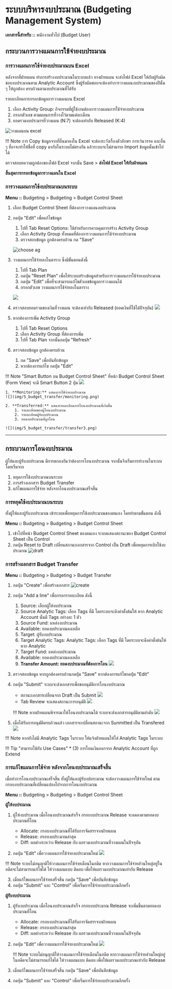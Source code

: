 # ระบบบริหารงบประมาณ (Budgeting Management System)

**เอกสารนี้สำหรับ ::** พนักงานทั่วไป (Budget User)

## กระบวนการวางแผนการใช้จ่ายงบประมาณ

### การวางแผนการใช้จ่ายงบประมาณบน Excel

หลังจากที่ฝ่ายแผน ทำการสร้างงบประมาณในระบบแล้ว ทางฝ่ายแผน จะส่งไฟล์ Excel ให้กับผู้รับผิดชอบงบประมาณตาม Analytic Account ซึ่งผู้รับผิดชอบจะต้องทำการวางแผนงบประมาณของปีนั้น ๆ ให้ถูกต้อง ครบถ้วนตามงบประมาณที่ได้รับ

รายละเอียดการกรอกข้อมูลการวางแผนบน Excel

1. เลือก Activity Group: กิจกรรมที่ผู้ใช้งานต้องการวางแผนการใช้จ่ายงบประมาณ
2. กรอกตัวเลข ตามแผนการที่วางไว้ตามแต่ละเดือน 
3. ยอดรวมงบประมารที่วางแผน (N:7) จะต้องเท่ากับ Released (K:4)

![วางแผนบน excel](img/3_phasing_plan/excel_plan.png)

!!! Note 
    การ Copy ข้อมูลจากที่อื่นมาลงใน Excel จะต้องระวังเรื่องตัวอักษร การเว้นวรรค และอื่น ๆ ที่อาจะทำให้ชื่อที่ copy มากับในระบบไม่ตรงกัน แล้วระบบจะไม่สามารถ Import ข้อมูลนั้นเข้าไปได้

ตรวจสอบยความถูกต้องของไฟล์ Excel จากนั้น Save > **ส่งไฟล์ Excel ให้กับฝ่ายแผน**

**สิ้นสุดการกรอกข้อมูลการวางแผนใน Excel**

### การวางแผนการใช้งบประมาณบนระบบ

**Menu ::** Budgeting > Budgeting > Budget Control Sheet

1. เลือก Budget Control Sheet ที่ต้องการวางแผนงบประมาณ
2. กดปุ่ม "Edit" เพื่อแก้ไขข้อมูล
    1. ไปที่ Tab Reset Options: ใช้สำหรับการควบคุมการสร้าง Activity Group
    2. เลือก Activity Group ทั้งหมดที่ต้องการวางแผนการใช้จ่ายงบประมาณ
    3. ตรวจสอบข้อมูล ถูกต้องครบถ้วน กด "Save"

    ![choose ag](img/3_phasing_plan/reset_option.png)

3. วางแผนการใช้จ่ายลงในตาราง ซึ่งมีขั้นตอนดังนี้
    1. ไปที่ Tab Plan
    2. กดปุ่ม "Reset Plan" เพื่อให้ระบบสร้างข้อมูลสำหรับการวางแผนการใช้จ่ายงบประมาณ
    3. กดปุ่ม "Edit" เพื่อที่จะสามารถแก้ไขตัวเลขข้อมูลการวางแผนได้
    4. กรอกตัวเลข วางแผนการใช้จ่ายลงในตาราง

    ![](img/3_phasing_plan/phasing.png)

4. ตรวจสอบยอดรวมของเงินที่วางแผน จะต้องเท่ากับ Released (ยอดเงินที่ใช้ได้ปัจจุบัน)
    ![](img/3_phasing_plan/release_amount.png)

5. หากต้องการเพิ่ม Activity Group
    1. ไปที่ Tab Reset Options
    2. เลือก Activity Group ที่ต้องการเพิ่ม
    3. ไปที่ Tab Plan จากนั้นกดปุ่ม "Refresh"

6. ตรวจสอบข้อมูล ถูกต้องครบถ้วน 
    1. กด "Save" เพื่อบันทึกข้อมูล
    2. หากต้องการแก้ไข กดปุ่ม "Edit"

!!! Note "Smart Button บน Budget Control Sheet"
    ที่หน้า Budget Control Sheet (Form View) จะมี Smart Button 2 ปุ่ม
    ![](img/5_budget_transfer/smart_button.png)

    1. **Monitoring:** แสดงการใช้จ่ายงบประมาณ
    ![](img/5_budget_transfer/monitoring.png)

    2. **Transferred:** แสดงรายละเอียดการโอนงบประมาณที่เกิดขึ้น
        1. รายละเอียดของผู้โอนงบประมาณ
        2. รายละเอียดผู้รับงบประมาณ
        3. ยอดงบประมาณที่ถูกโอน

    ![](img/5_budget_transfer/transfer3.png)

------------------------------

## กระบวนการโอนงบประมาณ

ผู้ให้และผู้รับงบประมาณ มีการตกลงกันว่าต้องการโอนงบประมาณ จากนั้นจึงเริ่มการทำงานในระบบ โดยเริ่มจาก

1. หยุดการใช้งบประมาณบนระบบ
2. การสร้างเอกสาร Budget Transfer
3. แก้ไขแผนการใช้จ่าย หลังจากโอนงบประมาณเสร็จสิ้น

### การหยุดใช้งบประมาณบนระบบ

ทั้งผู้ให้และผู้รับงบประมาณ เข้าระบบเพื่อหยุดการใช้งบประมาณของตนเอง โดยทำตามขั้นตอน ดังนี้

**Menu ::** Budgeting > Budgeting > Budget Control Sheet

1. เข้าไปที่หน้า Budget Control Sheet ของตนเอง ระบบแสดงสถานะของ Budget Control Sheet เป็น Control
2. กดปุ่ม Reset to Draft เปลี่ยนสถานะเอกสารจาก Control เป็น Draft เพื่อหยุดการเบิกใช้งบประมาณ
    ![draft](img/5_budget_transfer/draft.png)

### การสร้างเอกสาร Budget Transfer

**Menu ::** Budgeting > Budgeting > Budget Transfer

1. กดปุ่ม "Create" เพื่อสร้างเอกสาร
    ![create](img/5_budget_transfer/create.png)

2. กดปุ่ม "Add a line" เพื่อกรอกรายละเอียด ดังนี้
    1. Source: เลือกผู้ให้งบประมาณ
    2. Source Analytic Tags: เลือก Tags ที่มี โดยระบบจะดึงค่าตั้งต้นให้ หาก Analytic Account นั้นมี Tags อย่างละ 1 ตัว
    3. Source Fund: แหล่งงบประมาณ
    4. Available: ยอดงบประมาณคงเหลือ
    5. Target: ผู้รับงบประมาณ
    6. Target Analytic Tags: Analytic Tags: เลือก Tags ที่มี โดยระบบจะดึงค่าตั้งต้นให้ หาก Analytic 
    7. Target Fund: แหล่งงบประมาณ
    8. Available: ยอดงบประมาณคงเหลือ
    9. **Transfer Amount: ยอดงบประมาณที่ต้องการโอน**
        ![](img/5_budget_transfer/transfer2.png)

3. ตรวจสอบข้อมูล หากถูกต้องครบถ้วนกดปุ่ม "Save" หากต้องการแก้ไขกดปุ่ม "Edit"
4. กดปุ่ม "Submit" ระบบจะส่งเอกสารเพื่อขออนุมัติการโอนงบประมาณ
    - สถานะเอกสารเปลี่ยนจาก Draft เป็น Submit
        ![](img/5_budget_transfer/submit.png)
    - Tab Review จะแสดงสถานะการอนุมัติ
        ![](img/5_budget_transfer/review.png)

    !!! Note
        หากฝ่ายแผนพิจารณาให้โอนงบประมาณได้ ระบบจะส่งเอกสารอนุมัติตามลำดับ
        ![](img/5_budget_transfer/approved.png)

5. เมื่อได้รับการอนุมัติครบถ้วนแล้ว เอกสารจะเปลี่ยนสถานะจาก Sunmitted เป็น Transfered
    ![](img/5_budget_transfer/done.png)

!!! Note
    หากยังไม่มี Analytic Tags ในระบบ ให้แจ้งฝ่ายแผนให้ใส่ Analytic Tags ในระบบ

!!! Tip "สามารถใช้กับ Use Cases"
    * (3) การโอนเงินออกจาก Analytic Account ที่ถูก Extend

### การแก้ไขแผนการใช้จ่าย หลังจากโอนงบประมาณเสร็จสิ้น

เมื่อทำการโอนงบประมาณเสร็จสิ้น ทั้งผู้ให้และผู้รับงปบระมาณ จะต้องวางแผนการใช้จ่ายใหม่ ตามกรอบงบประมาณที่เปลี่ยนแปลงไปจากการโอนงบประมาณ

**Menu ::** Budgeting > Budgeting > Budget Control Sheet

**ผู้ให้งบประมาณ**

1. ผู้ให้งบประมาณ เมื่อโอนงบประมาณสำเร็จ กรอบงบประมาณ Release จะลดลงตามยอดงบประมาณที่โอน
    - Allocate: กรอบงบประมาณที่ได้รับการจัดสรรจากฝ่ายแผน
    - Release: กรอบงบประมาณล่าสุด
    - Diff: ผลต่างระหว่าง Release กับ ผลรวมงบประมาณที่วางแผนในปัจจุบัน

2. กดปุ่ม "Edit" เพื่อวางแผนการใช้จ่ายงบประมาณใหม่
    ![](img/5_budget_transfer/source1.png)

!!! Note
    ระบบไม่อนุญาติให้วางแผนการใช้จ่ายเดือนในอดีต
    หากวางแผนการใช้จ่ายส่วนใหญ่อยู่ในอดีตจะไม่สามารถแก้ไขได้ ให้วางแผนแบบ ติดลบ เพื่อให้ผลรวมงบประมาณเท่ากับ Release

3. เมื่อแก้ไขแผนการใช้จ่ายเสร็จสิ้น กดปุ่ม "Save" เพื่อบันทึกข้อมูล
4. กดปุ่ม "Submit" และ "Control" เพื่อเริ่มการใช้จ่ายงบประมาณอีกครั้ง

**ผู้รับงบประมาณ**

1. ผู้รับงบประมาณ เมื่อโอนงบประมาณสำเร็จ กรอบงบประมาณ Release จะเพิ่มขึ้นตามยอดงบประมาณที่โอน
    - Allocate: กรอบงบประมาณที่ได้รับการจัดสรรจากฝ่ายแผน
    - Release: กรอบงบประมาณล่าสุด
    - Diff: ผลต่างระหว่าง Release กับ ผลรวมงบประมาณที่วางแผนในปัจจุบัน

2. กดปุ่ม "Edit" เพื่อวางแผนการใช้จ่ายงบประมาณใหม่
    ![](img/5_budget_transfer/target2.png)

    !!! Note
        ระบบไม่อนุญาติให้วางแผนการใช้จ่ายเดือนในอดีต หากวางแผนการใช้จ่ายส่วนใหญ่อยู่ในอดีตจะไม่สามารถแก้ไขได้ ให้วางแผนแบบ ติดลบ เพื่อให้ผลรวมงบประมาณเท่ากับ Release

3. เมื่อแก้ไขแผนการใช้จ่ายเสร็จสิ้น กดปุ่ม "Save" เพื่อบันทึกข้อมูล
4. กดปุ่ม "Submit" และ "Control" เพื่อเริ่มการใช้จ่ายงบประมาณอีกครั้ง
